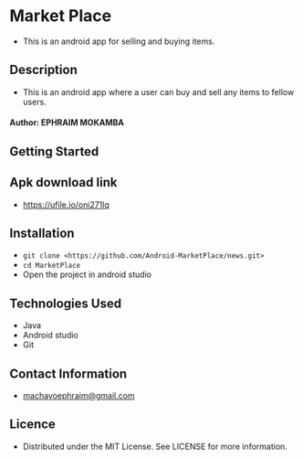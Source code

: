 # Market Place
* This is an android app for selling and buying items.

## Description
* This is an android app where a user can buy and sell any items to fellow users.
#### Author: **EPHRAIM MOKAMBA**


## Getting Started


## Apk download link
* https://ufile.io/oni271lq

## Installation
* `git clone <https://github.com/Android-MarketPlace/news.git>` 
* `cd MarketPlace`
* Open the project in android studio 


## Technologies Used
* Java
* Android studio 
* Git 

## Contact Information
* machayoephraim@gmail.com

## Licence
* Distributed under the MIT License. See LICENSE for more information.

